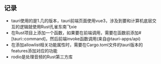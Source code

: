 
## 记录

* tauri使用的是1.几的版本，tauri前端页面使用vue3，涉及到要和计算机底层交互的逻辑就使用Rust孔雀东南飞xie
* 在Rust项目上添加一个函数，如果要在前端调用，需要在函数前添加#[tauri::command]，然后前端invoke函数调用(来自@tauri-apps/api)
* 在添加allowlist相关功能属性时，需要在Cargo.toml文件的tauri版本的features添加对应的功能
* rodio是处理音频的Rust第三方库
